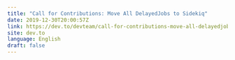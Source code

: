 ```yaml
---
title: "Call for Contributions: Move All DelayedJobs to Sidekiq"
date: 2019-12-30T20:00:57Z
link: https://dev.to/devteam/call-for-contributions-move-all-delayedjobs-to-sidekiq-246k?utm_medium=RSS&utm_source=news.12bit.vn
site: dev.to
language: English
draft: false
---
```

